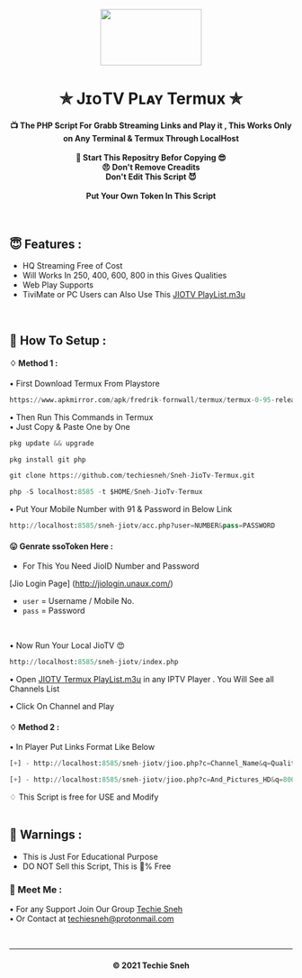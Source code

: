 
<p align="center"><img src="https://images.firstpost.com/wp-content/uploads/2020/07/jio-tvplus-1280.jpg" width="180" height="100"></p>

<h1 align='center'>✯ JɪᴏTV Pʟᴀʏ Termux ✯</h1>

<!-- DO NOT EDIT FILE AND ADD YOU NAME HERE AND PUBLISH -->
<!-- © 2021 TechieSneh -->

<h4 align='center'>📺 The PHP Script For Grabb Streaming Links and Play it , This Works Only on Any Terminal & Termux Through LocalHost <br><br>🌟 Start This Repositry Befor Copying 😎<br>😠 Don't Remove Creadits<br>Don't Edit This Script 😈<br><br>Put Your Own Token In This Script</h4>
<br>

<h2>😇 Features :</h2>

- HQ Streaming Free of Cost <br>
- Will Works In 250, 400, 600, 800 in this Gives Qualities
- Web Play Supports
- TiviMate or PC Users can Also Use This [JIOTV PlayList.m3u](https://github.com/techiesneh/Sneh-JioTv-Termux/blob/main/sneh-jiotv/sneh-playlist.m3u)


<br>
<h2>🍁 How To Setup : </h2>

#### ♢ Method 1 :

• First Download Termux From Playstore <br>

  ```py
 https://www.apkmirror.com/apk/fredrik-fornwall/termux/termux-0-95-release/termux-0-95-android-apk-download/download/?forcebaseapk 

  ```

• Then Run This Commands in Termux <br>
• Just Copy & Paste One by One <br>

```py
pkg update && upgrade
```

```py
pkg install git php
```

```py
git clone https://github.com/techiesneh/Sneh-JioTv-Termux.git
```

```py
php -S localhost:8585 -t $HOME/Sneh-JioTv-Termux
```
  
  
• Put Your Mobile Number with 91 & Password in Below Link <br>

```py
http://localhost:8585/sneh-jiotv/acc.php?user=NUMBER&pass=PASSWORD
```

#### 😛 Genrate ssoToken Here :

- For This You Need JioID Number and Password

[Jio Login Page] (http://jiologin.unaux.com/)
 
- `user` = Username / Mobile No.
- `pass` = Password

<br>

• Now Run Your Local JioTV 😍<br>

  ```py
 http://localhost:8585/sneh-jiotv/index.php
  ```

• Open [JIOTV Termux PlayList.m3u](https://raw.githubusercontent.com/techiesneh/Sneh-JioTv-Termux/main/sneh-jiotv/playlist.m3u) in any IPTV Player . You Will See all Channels List <br>

• Click On Channel and Play <br>

#### ♢ Method 2 :

• In Player Put Links Format Like Below

  ```py
  [+] - http://localhost:8585/sneh-jiotv/jioo.php?c=Channel_Name&q=Quality
  
  [+] - http://localhost:8585/sneh-jiotv/jioo.php?c=And_Pictures_HD&q=800
  
  ```
  
   ♢ This Script is free for USE and Modify</b><br><br>

<h2>🚸 Warnings :</h2>

- This is Just For Educational Purpose
- DO NOT Sell this Script, This is 💯% Free

<h3>🤗 Meet Me : </h3>

• For any Support Join Our Group [Techie Sneh](https://t.me/techiesneh007)<br>
• Or Contact at [techiesneh@protonmail.com](mailto:techiesneh@protonmail.com)

<br>


---
<h4 align='center'>© 2021 Techie Sneh</h4>

<!-- DO NOT REMOVE THIS CREDIT 🤬 🤬 -->










